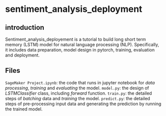 # sentiment_analysis_deployment
## introduction
Sentiment_analysis_deployement is a tutorial to build long short term memory (LSTM) model for natural language processing (NLP). Specifically, it includes data preparation, model design in pytorch, training, evaluation and deployment.

## Files
`SageMaker Project.ipynb`: the code that runs in jupyter notebook for _data processing_, _training_ and _evaluating_ the model.
`model.py`: the design of _LSTMClassifier_ class, including _forward_ function.
`train.py`: the detailed steps of _batching_ data and _training_ the model.
`predict.py`: the detailed steps of pre-processing input data and generating the prediction by running the trained model.

 
